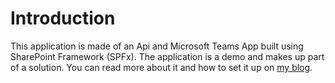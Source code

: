 # Introduction 
This application is made of an Api and Microsoft Teams App built using SharePoint Framework (SPFx).
The application is a demo and makes up part of a solution. You can read more about it and how to set it up on [my blog](https://www.simondoy.com).

